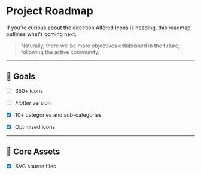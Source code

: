 # Project Roadmap

If you’re curious about the direction Altered Icons is heading, this roadmap outlines what’s coming next.

> Naturally, there will be more objectives established in the future, following the active community.


---

## 🎯 Goals

- [ ] 350+ icons

+ [ ] *Flatter* version

+ [x] 10+ categories and sub-categories

+ [x] Optimized icons

<!-- + [ ] Filled style version -->

---

<!--
## 📦 Supporting Material


+ [ ] npm package

+ [ ] WebFont support

+ [ ] Figma Community material

<!-- + [ ] Tree Shaking support -->

<!-- + [ ] React package -->

<!-- + [ ] Static (vanilla) -->

<!-- + [ ] C integration -->

<!-- + [ ] Website -->

<!-- + [ ] Design Software's assets --

-->



## 📌 Core Assets

+ [x] SVG source files
